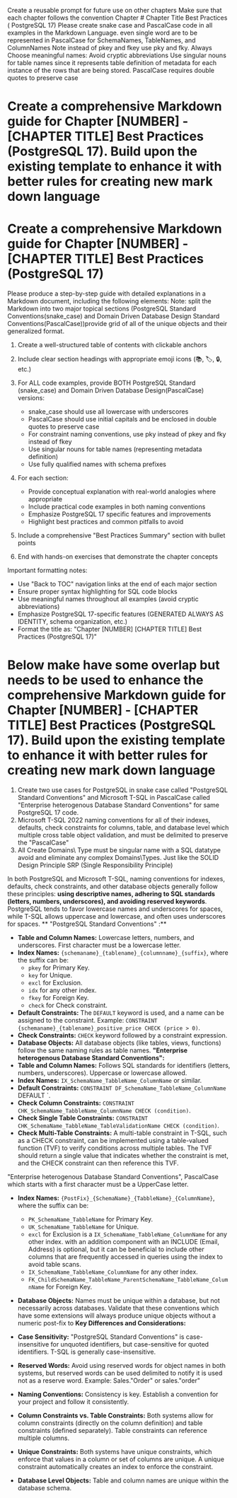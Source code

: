 Create a reusable prompt for future use on other chapters
Make sure that each chapter follows the convention  Chapter #  Chapter Title  Best Practices ( PostgreSQL 17)
Please create snake case and PascalCase code in all examples in the Markdown Language. even single word are to be represented in PascalCase for SchemaNames, TableNames, and ColumnNames Note instead of pkey and fkey use pky and fky. Always Choose meaningful names: Avoid cryptic abbreviations Use singular nouns for table names since it represents table definition of metadata for each instance of the rows that are being stored. PascalCase requires double quotes to preserve case

# Create a comprehensive Markdown guide for Chapter [NUMBER] - [CHAPTER TITLE] Best Practices (PostgreSQL 17).  Build upon the existing template to enhance it with better rules for creating new mark down language
# Create a comprehensive Markdown guide for Chapter [NUMBER] - [CHAPTER TITLE] Best Practices (PostgreSQL 17)

Please produce a step-by-step guide with detailed explanations in a Markdown document, including the following elements:
Note: split the Markdown into two major topical sections (PostgreSQL Standard Conventions(snake_case)
and Domain Driven Database Design Standard Conventions(PascalCase))provide grid of all of the unique objects 
and their generalized format.

1. Create a well-structured table of contents with clickable anchors
2. Include clear section headings with appropriate emoji icons (📚, 🏷️, 🔒, etc.)
3. For ALL code examples, provide BOTH PostgreSQL Standard (snake_case)  and Domain Driven Database Design(PascalCase)
   versions:
   - snake_case should use all lowercase with underscores
   - PascalCase should use initial capitals and be enclosed in double quotes to preserve case
   - For constraint naming conventions, use pky instead of pkey and fky instead of fkey
   - Use singular nouns for table names (representing metadata definition)
   - Use fully qualified names with schema prefixes

4. For each section:
   - Provide conceptual explanation with real-world analogies where appropriate
   - Include practical code examples in both naming conventions
   - Emphasize PostgreSQL 17 specific features and improvements
   - Highlight best practices and common pitfalls to avoid

5. Include a comprehensive "Best Practices Summary" section with bullet points
6. End with hands-on exercises that demonstrate the chapter concepts

Important formatting notes:
- Use "Back to TOC" navigation links at the end of each major section
- Ensure proper syntax highlighting for SQL code blocks
- Use meaningful names throughout all examples (avoid cryptic abbreviations)
- Emphasize PostgreSQL 17-specific features (GENERATED ALWAYS AS IDENTITY, schema organization, etc.)
- Format the title as: "Chapter [NUMBER] [CHAPTER TITLE] Best Practices (PostgreSQL 17)"
# Below make have some overlap but needs to be used to enhance the comprehensive Markdown guide for Chapter [NUMBER] - [CHAPTER TITLE] Best Practices (PostgreSQL 17).  Build upon the existing template to enhance it with better rules for creating new mark down language

1. Create two  use cases for PostgreSQL in snake case called "PostgreSQL Standard Conventions" and Microsoft T-SQL in PascalCase called "Enterprise heterogenous Database Standard Conventions"  for same PostgreSQL 17 code. 
2. Microsoft T-SQL 2022 naming conventions for all of their indexes, defaults, check constraints for columns, table, and database level which  multiple cross table object validation, and must be delimited to preserve the "PascalCase"
3.  All Create Domains\ Type must  be singular name with a SQL datatype avoid and eliminate any complex Domains\Types.  Just like the SOLID Design Principle SRP (Single Responsibility Principle) 

In both PostgreSQL and Microsoft T-SQL, naming conventions for indexes, defaults, check constraints, and other database objects generally follow these principles: **using descriptive names, adhering to SQL standards (letters, numbers, underscores), and avoiding reserved keywords**. PostgreSQL tends to favor lowercase names and underscores for spaces, while T-SQL allows uppercase and lowercase, and often uses underscores for spaces. 
** "PostgreSQL Standard Conventions" :**
* **Table and Column Names:**
Lowercase letters, numbers, and underscores. First character must be a lowercase letter. 
* **Index Names:**
`{schemaname}_{tablename}_{columnname}_{suffix}`, where the suffix can be:
   * `pkey` for Primary Key. 
   * `key` for Unique. 
   * `excl` for Exclusion. 
   * `idx` for any other index. 
   * `fkey` for Foreign Key. 
   * `check` for Check constraint. 
* **Default Constraints:**
The `DEFAULT` keyword is used, and a name can be assigned to the constraint. Example: `CONSTRAINT {schemaname}_{tablename}_positive_price CHECK (price > 0)`. 
* **Check Constraints:**
`CHECK` keyword followed by a constraint expression. 
* **Database Objects:**
All database objects (like tables, views, functions) follow the same naming rules as table names. 
**"Enterprise heterogenous Database Standard Conventions":**
* **Table and Column Names:** Follows SQL standards for identifiers (letters, numbers, underscores). Uppercase or lowercase allowed. 
* **Index Names:** `IX_SchemaName_TabbleName_ColumnName` or similar. 
* **Default Constraints:** `CONSTRAINT DF_SchemaName_TabbleName_ColumnName` DEFAULT <value>`. 
* **Check Column Constraints:** `CONSTRAINT CHK_SchemaName_TabbleName_ColumnName CHECK (condition)`. 
* **Check Single Table Constraints:** `CONSTRAINT CHK_SchemaName_TabbleName_TableValidationName CHECK (condition)`. 
* **Check Multi-Table Constraints:** A multi-table constraint in T-SQL, such as a CHECK constraint, can be implemented using a table-valued function (TVF) to verify conditions across multiple tables. The TVF should return a single value that indicates whether the 
constraint is met, and the CHECK constraint can then reference this TVF. 

"Enterprise heterogenous Database Standard Conventions", PascalCase which starts with a first character must be a UpperCase letter. 
* **Index Names:**
`{PostFix}_{SchemaName}_{TabbleName}_{ColumnName}`, where the suffix can be:
   * `PK_SchemaName_TabbleName` for Primary Key. 
   * `UK_SchemaName_TabbleName` for Unique. 
   * `excl` for Exclusion is a `IX_SchemaName_TabbleName_ColumnName` for any other index. with an addition component with an INCLUDE (Email, Address) is optional, but it can be beneficial to include other columns that are frequently accessed in queries using the index to avoid table scans. 
   * `IX_SchemaName_TabbleName_ColumnName` for any other index. 
   * `FK_ChildSchemaName_TabbleName_ParentSchemaName_TabbleName_ColumnName` for Foreign Key. 


* **Database Objects:** Names must be unique within a database, but not necessarily across databases. Validate that these conventions which have some extensions will always produce unique objects without a numeric post-fix to 
**Key Differences and Considerations:**
* **Case Sensitivity:** "PostgreSQL Standard Conventions" is case-insensitive for unquoted identifiers, but case-sensitive for quoted identifiers. T-SQL is generally case-insensitive. 
* **Reserved Words:** Avoid using reserved words for object names in both systems, but reserved words can be used delimited to notify it is used not as a reserve word. Example: Sales."Order" or sales."order"
* **Naming Conventions:** Consistency is key. Establish a convention for your project and follow it consistently. 
* **Column Constraints vs. Table Constraints:** Both systems allow for column constraints (directly on the column definition) and table constraints (defined separately). Table constraints can reference multiple columns. 
* **Unique Constraints:** Both systems have unique constraints, which enforce that values in a column or set of columns are unique. A unique constraint automatically creates an index to enforce the constraint. 
* **Database Level Objects:** Table and column names are unique within the database schema.
